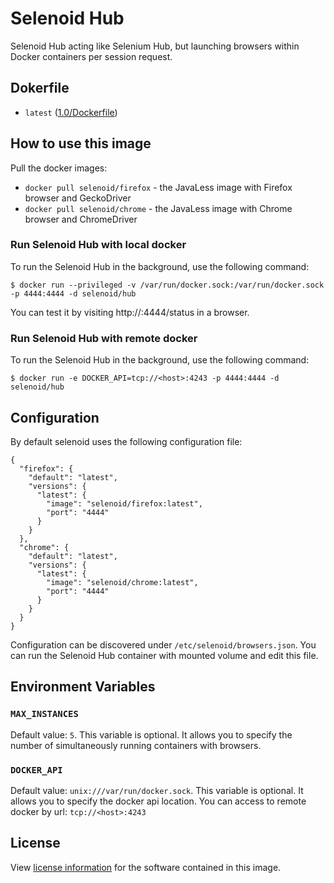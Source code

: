 # Selenoid Hub
Selenoid Hub acting like Selenium Hub, but launching browsers within Docker containers per session request.

## Dokerfile
* `latest` ([1.0/Dockerfile](https://github.com/selenoidhq/docker-selenoid/blob/master/hub/Dockerfile))

## How to use this image
Pull the docker images: 
* `docker pull selenoid/firefox` - the JavaLess image with Firefox browser and GeckoDriver
* `docker pull selenoid/chrome` - the JavaLess image with Chrome browser and ChromeDriver

### Run Selenoid Hub with local docker
To run the Selenoid Hub in the background, use the following command:
```
$ docker run --privileged -v /var/run/docker.sock:/var/run/docker.sock -p 4444:4444 -d selenoid/hub
```
You can test it by visiting http://<docker>:4444/status in a browser. 
### Run Selenoid Hub with remote docker
To run the Selenoid Hub in the background, use the following command:
```
$ docker run -e DOCKER_API=tcp://<host>:4243 -p 4444:4444 -d selenoid/hub
```

## Configuration
By default selenoid uses the following configuration file: 
```
{
  "firefox": {
    "default": "latest",
    "versions": {
      "latest": {
        "image": "selenoid/firefox:latest",
        "port": "4444"
      }
    }
  },
  "chrome": {
    "default": "latest",
    "versions": {
      "latest": {
        "image": "selenoid/chrome:latest",
        "port": "4444"
      }
    }
  }
}
```
Configuration can be discovered under `/etc/selenoid/browsers.json`. 
You can run the Selenoid Hub container with mounted volume and edit this file.

## Environment Variables
### `MAX_INSTANCES`
Default value: `5`.
This variable is optional. It allows you to specify the number of simultaneously running containers with browsers. 
### `DOCKER_API`
Default value: `unix:///var/run/docker.sock`.
This variable is optional. It allows you to specify the docker api location. 
You can access to remote docker by url: `tcp://<host>:4243`

## License
View [license information](https://github.com/selenoidhq/docker-selenoid/blob/master/LICENSE) for the software contained in this image.
